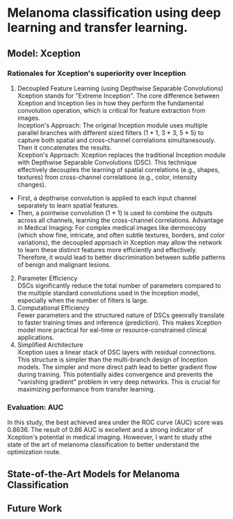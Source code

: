 # Melanoma classification using deep learning and transfer learning.
## Model: Xception
### Rationales for Xception's superiority over Inception
1. Decoupled Feature Learning (using Depthwise Separable Convolutions) <br> Xception stands for "Extreme Inception". The core difference between Xception and Inception lies in how they perform the fundamental convolution operation, which is critical for feature extraction from images. <br>
Inception's Approach: The original Inception module uses multiple parallel branches with different sized filters (1 * 1, 3 * 3, 5 * 5) to capture both spatial and cross-channel correlations simultanesously. Then it concatenates the results. <br>
Xception's Approach: Xception replaces the traditional Inception module with Depthwise Separable Convolutions (DSC). This technique effectively decouples the learning of spatial correlations (e.g., shapes, textures) from cross-channel correlations (e.g., color, intensity changes).
 - First, a depthwise convolution is applied to each input channel separately to learn spatial features.
 - Then, a pointwise convolution (1 * 1) is used to combine the outputs across all channels, learning the cross-channel correlations.
Advantage in Medical Imaging: For complex medical images like dermoscopy (which show fine, intricate, and often subtle textures, borders, and color variations), the decoupled approach in Xception may allow the network to learn these distinct features more efficiently and effectively. Therefore, it would lead to better discrimination between subtle patterns of benign and malignant lesions.
2. Parameter Efficiency <br>
DSCs significantly reduce the total number of parameters compared to the multiple standard convolutions used in the Inception model, especially when the number of filters is large.
3. Computational Efficiency <br>
Fewer parameters and the structured nature of DSCs geenrally translate to faster training times and inference (prediction). This makes Xception model more practical for eal-time or resource-constrained clinical applications.
4. Simplified Architecture <br>
Xception uses a linear stack of DSC layers with residual connections. This structure is simpler than the multi-branch design of Inception models. The simpler and more direct path lead to better gradient flow during training. This potentially aides convergence and prevents the "vanishing gradient" problem in very deep networks. This is crucial for maximizing performance from transfer learning.
### Evaluation: AUC
In this study, the best achieved area under the ROC curve (AUC) score was 0.8636. The result of 0.86 AUC is excellent and a strong indicator of Xception's potential in medical imaging. Howeover, I want to study sthe state of the art of melanoma classification to better understand the optimization route.
## State-of-the-Art Models for Melanoma Classification
## Future Work


